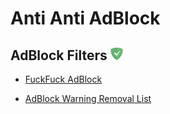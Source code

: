 # Anti Anti AdBlock

## AdBlock Filters ![](https://raw.githubusercontent.com/DevShubam/Filterlist-Collection/main/img/Icon-Notification.png)

- [FuckFuck AdBlock](https://raw.githubusercontent.com/bogachenko/fuckfuckadblock/master/fuckfuckadblock.txt)

- [AdBlock Warning Removal List](https://easylist-downloads.adblockplus.org/antiadblockfilters.txt)
